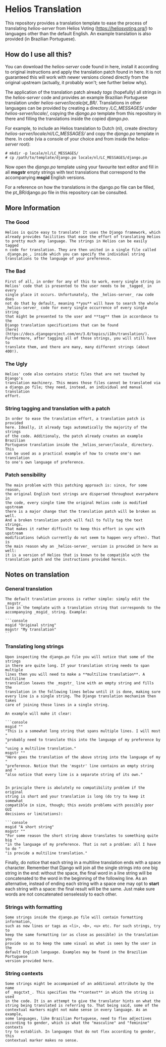 # Helios Translation

This repository provides a translation template to ease the process of
translating _helios-server_ from Helios Voting (https://heliosvoting.org/)
to languages other than the default English. An example translation is also
provided (in Brazilian Portuguese).

## How do I use all this?
   You can download the _helios-server_ code found in here, install it
   according to original instructions and apply the translation patch
   found in here. It is not guaranteed this will work with newer versions
   cloned directly from the original upstream (actually, it probably won't;
   see further below why).

   The application of the translation patch already _tags_ (hopefully) all
   strings in the _helios-server_ code and provides an example Brazilian
   Portuguese translation under _helios-server/locale/pt_BR/_. Translations
   in other languages can be provided by creating a directory
   _<lang>/LC_MESSAGES/_ under _helios-server/locale/_, copying the _django.po_
   template from this repository in there and filling the translations inside
   the copied _django.po_.

   For example, to include an Helios translation to Dutch (nl), create
   directory _helios-server/locale/nl/LC_MESSAGES/_ and copy the _django.po_
   template in there. In code (via a console of your choice and from inside
   the _helios-server_ root):

   ```console
   # mkdir -p locale/nl/LC_MESSAGES/
   # cp /path/to/template/django.po locale/nl/LC_MESSAGES/django.po
   ```

   Now open the _django.po_ template using your favourite text editor and
   fill in all **msgstr** empty strings with text translations that
   correspond to the accompanying **msgid** English versions.

   For a reference on how the translations in the django.po file can be filled,
   the pt_BR/django.po file in this repository can be consulted.


## More Information

### The Good
    Helios is quite easy to translate! It uses the Django framework, which
    already provides facilities that ease the effort of translating Helios
    to pretty much any language. The strings in Helios can be easily tagged
    n code for translation. They are then united in a single file called
    _django.po_, inside which you can specify the individual string
    translations to the language of your preference.

### The Bad
    First of all, in order for any of this to work, every single string in
    Helios' code that is presented to the user needs to be _tagged_ in every
    single place it occurs. Unfortunately, the _helios-server_ raw code does
    not do that by default, meaning **you** will have to search the whole
    _helios-server_ code for every single occurrence of every single string
    that might be presented to the user and **tag** them in accordance to the
    Django translation specifications that can be found
    [here](https://docs.djangoproject.com/en/3.0/topics/i18n/translation/).
    Furthermore, after tagging all of those strings, you will still have to
    translate them, and there are many, many different strings (about 400!).

### The Ugly
    Helios' code also contains static files that are not touched by Django's
    translation machinery. This means those files cannot be translated via
    a django.po file; they need, instead, an individual and manual translation
    effort.

### String tagging and translation with a patch
    In order to ease the translation effort, a translation patch is provided
    here. Ideally, it already tags automatically the majority of the strings
    of the code. Additionaly, the patch already creates an example Brazilian
    Portuguese translation inside the _helios_server/locale_ directory. This
    can be used as a practical example of how to create one's own translation
    to one's own language of preference.

### Patch sensibility
    The main problem with this patching approach is: since, for some reason,
    the original English text strings are dispersed throughout everywhere in
    the code, every single time the original Helios code is modified upstream
    there is a major change that the translation patch will be broken as well.
    And a broken translation patch will fail to fully tag the text strings.
    That makes it rather difficult to keep this effort in sync with upstream
    modifications (which currently do not seem to happen very often). That is
    the main reason why an _helios-server_ version is provided in here as well:
    it is a version of Helios that is known to be compatible with the
    translation patch and the instructions provided herein.
   

## Notes on translation

### General translation
    The default translation process is rather simple: simply edit the _msgstr_
    line in the template with a translation string that corresponds to the
    accompanying _msgid_ string. Example:

    ```console
    msgid "Original string"
    msgstr "My translation"
    ```

### Translating long strings
    Upon inspecting the django.po file you will notice that some of the strings
    in there are quite long. If your translation string needs to span multiple
    lines then you will need to make a **multiline translation**. A multiline
    translation leaves the _msgstr_ line with an empty string and fills the
    translation in the following lines below until it is done, making sure
    every line is a single string. The Django translation mechanism then takes
    care of joining those lines in a single string.

    An example will make it clear:

    ```console
    msgid ""
    "This is a somewhat long string that spans multiple lines. I will most "
    "probably need to translate this into the language of my preference by "
    "using a multiline translation."
    msgstr ""
    "Here goes the translation of the above string into the language of my "
    "preference. Notice that the 'msgstr' line contains an empty string and "
    "also notice that every line is a separate string of its own."
   ```

   In principle there is abolutely no compatibility problem if the original
   string is short and your translation is long (do try to keep it somewhat
   compatible in size, though; this avoids problems with possibly poor GUI
   decisions or limitations):

   ```console
   msgid "A short string"
   msgstr ""
   "For some reason the short string above translates to something quite big "
   "in the language of my preference. That is not a problem: all I have to do "
   "is provide a multiline translation."
   ```

   Finally, do notice that each string in a multiline translation ends with a
   space character. Remember that Django will join all the single strings into
   one big string in the end: without the space, the final word in a line string
   will be concatenated to the word in the beginning of the following line. As
   an alternative, instead of ending each string with a space one may opt to
   **start** each string with a space: the final result will be the same. Just
   make sure words are not concatenated senselessly to each other.
   

### Strings with formatting
    Some strings inside the django.po file will contain formatting information,
    such as new lines or tags as <li>, <b>, <u> etc. For such strings, try to
    keep the same formatting (or as close as possible) in the translation you
    provide so as to keep the same visual as what is seen by the user in the
    default English language. Examples may be found in the Brazilian Portuguese
    version provided here.


### String contexts
    Some strings might be accompanied of an additional attribute by the name
    of _msgctxt_. This specifies the **context** in which the string is used
    in the code. It is an attempt to give the translator hints on what the
    string being translated is referring to. That being said, some of the
    contextual markers might not make sense in every language. As an example,
    some languages, like Brazilian Portuguese, need to flex adjectives
    according to gender, which is what the "masculine" and "feminine" contexts
    try to establish. In languages that do not flex according to gender, this
    contextual marker makes no sense.